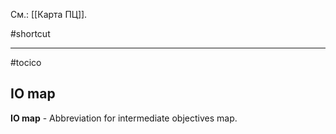 См.: [[Карта ПЦ]].

#shortcut




<hr/>

#tocico

## IO map

<b>IO map</b> - Abbreviation for intermediate objectives map.  


